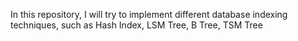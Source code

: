 In this repository, I will try to implement different database indexing
techniques, such as Hash Index, LSM Tree, B Tree, TSM Tree

